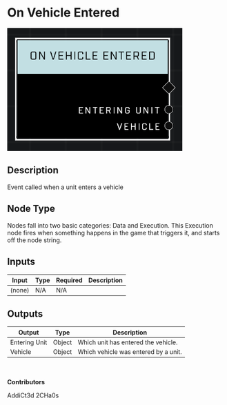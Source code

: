 # On Vehicle Entered
![](../../../.gitbook/assets/on-vehicle-entered.png)
## Description
Event called when a unit enters a vehicle

## Node Type
Nodes fall into two basic categories: Data and Execution. This Execution node fires when something happens in the game that triggers it, and starts off the node string.

## Inputs
| Input            | Type             | Required | Description												    |
|------------------|------------------|----------|--------------------------------------------------------------|
| (none) | N/A  | N/A  | |

## Outputs
| Output           | Type             | Description												     |
|------------------|------------------|--------------------------------------------------------------|
| Entering Unit | Object  | Which unit has entered the vehicle. |
| Vehicle | Object  | Which vehicle was entered by a unit. |

\
\
**Contributors**

AddiCt3d 2CHa0s